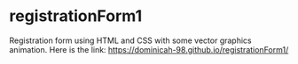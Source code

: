 # registrationForm1

Registration form using HTML and CSS with some vector graphics animation. Here is the link: https://dominicah-98.github.io/registrationForm1/
